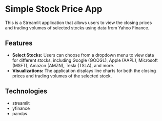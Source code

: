 # Simple Stock Price App

This is a Streamlit application that allows users to view the closing prices and trading volumes of selected stocks using data from Yahoo Finance.

## Features

- **Select Stocks:** Users can choose from a dropdown menu to view data for different stocks, including Google (GOOGL), Apple (AAPL), Microsoft (MSFT), Amazon (AMZN), Tesla (TSLA), and more.
- **Visualizations:** The application displays line charts for both the closing prices and trading volumes of the selected stock.

## Technologies

- streamlit
- yfinance
- pandas


